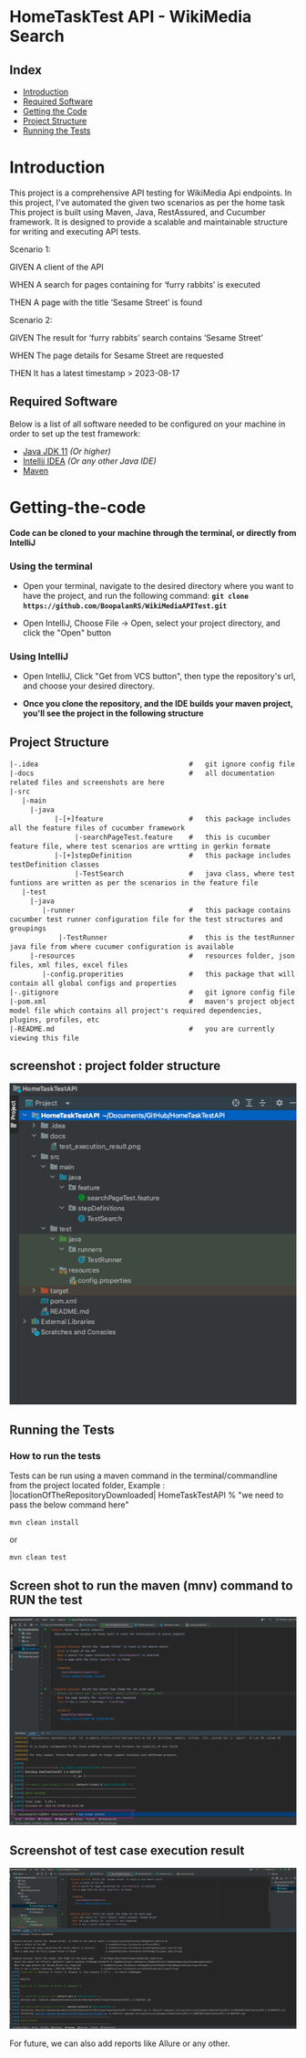 # HomeTaskTest API - WikiMedia Search



## Index
- [Introduction](#introduction)
- [Required Software](#required-software)
- [Getting the Code](#getting-the-code)
- [Project Structure](#project-structure)
- [Running the Tests](#running-the-tests)

# Introduction

This project is a comprehensive API testing for WikiMedia Api endpoints. In this project, I've automated the given two scenarios as per the home task
This project is built using Maven, Java, RestAssured, and Cucumber framework. It is designed to provide a scalable and maintainable structure for writing and executing API tests.

Scenario 1:

GIVEN A client of the API 

WHEN A search for pages containing for ‘furry rabbits’ is executed 

THEN A page with the title ‘Sesame Street’ is found

Scenario 2:

GIVEN The result for ‘furry rabbits’ search contains ‘Sesame Street’

WHEN The page details for Sesame Street are requested

THEN It has a latest timestamp > 2023-08-17



## Required Software
Below is a list of all software needed to be configured on your machine in order
to set up the test framework:
- [Java JDK 11](https://www.oracle.com/java/technologies/javase-jdk11-downloads.html) _(Or higher)_
- [Intellij IDEA](https://www.jetbrains.com/idea/download/#section=mac) _(Or any other Java IDE)_
- [Maven](https://mkyong.com/maven/install-maven-on-mac-osx/)


# Getting-the-code 
**Code can be cloned to your machine through the terminal, or directly from IntelliJ**

### Using the terminal
- Open your terminal, navigate to the desired directory where you want to
  have the project, and run the following command:
  **`git clone https://github.com/BoopalanRS/WikiMediaAPITest.git`**


- Open IntelliJ, Choose File -> Open, select your project directory, and click the "Open" button

### Using IntelliJ
- Open IntelliJ, Click "Get from VCS button", then type the repository's url,
  and choose your desired directory.


- **Once you clone the repository, and the IDE builds your maven project,
  you'll see the project in the following structure**

## Project Structure
```
|-.idea                                     #   git ignore config file
|-docs                                      #   all documentation related files and screenshots are here  
|-src    
   |-main   
     |-java                     
           |-[+]feature                     #   this package includes all the feature files of cucumber framework               
                |-searchPageTest.feature    #   this is cucumber feature file, where test scenarios are wrtting in gerkin formate
           |-[+]stepDefinition              #   this package includes testDefinition classes            
                |-TestSearch                #   java class, where test funtions are written as per the scenarios in the feature file
   |-test
     |-java                 
        |-runner                            #   this package contains cucumber test runner configuration file for the test structures and groupings
            |-TestRunner                    #   this is the testRunner java file from where cucumer configuration is available
     |-resources                            #   resources folder, json files, xml files, excel files
        |-config.properities                #   this package that will contain all global configs and properties
|-.gitignore                                #   git ignore config file
|-pom.xml                                   #   maven's project object model file which contains all project's required dependencies, plugins, profiles, etc
|-README.md                                 #   you are currently viewing this file
```   
## screenshot : project folder structure
![Screenshot](docs/project_folder_structure.png)

## Running the Tests

### How to run the tests
Tests can be run using a maven command in the terminal/commandline from the project located folder,
Example : |locationOfTheRepositoryDownloaded| HomeTaskTestAPI % "we need to pass the below command here"

```
mvn clean install
```
or
```
mvn clean test
```
## Screen shot to run the maven (mnv) command to RUN the test
![Screenshot](docs/mvn_command_in_terminal.png)

## Screenshot of test case execution result 
![Screenshot](docs/test_execution_result.png)

For future, we can also add reports like Allure or any other.
